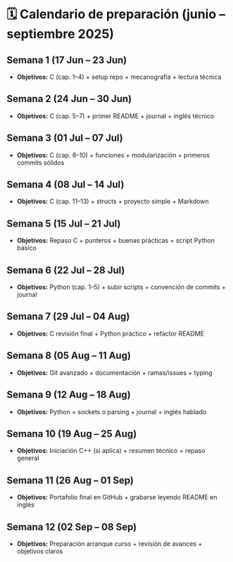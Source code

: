 # 🗓️ Calendario de preparación (junio – septiembre 2025)

## Semana 1 (17 Jun – 23 Jun)
- **Objetivos:** C (cap. 1–4) + setup repo + mecanografía + lectura técnica

## Semana 2 (24 Jun – 30 Jun)
- **Objetivos:** C (cap. 5–7) + primer README + journal + inglés técnico

## Semana 3 (01 Jul – 07 Jul)
- **Objetivos:** C (cap. 8–10) + funciones + modularización + primeros commits sólidos

## Semana 4 (08 Jul – 14 Jul)
- **Objetivos:** C (cap. 11–13) + structs + proyecto simple + Markdown

## Semana 5 (15 Jul – 21 Jul)
- **Objetivos:** Repaso C + punteros + buenas prácticas + script Python básico

## Semana 6 (22 Jul – 28 Jul)
- **Objetivos:** Python (cap. 1–5) + subir scripts + convención de commits + journal

## Semana 7 (29 Jul – 04 Aug)
- **Objetivos:** C revisión final + Python práctico + refactor README

## Semana 8 (05 Aug – 11 Aug)
- **Objetivos:** Git avanzado + documentación + ramas/issues + typing

## Semana 9 (12 Aug – 18 Aug)
- **Objetivos:** Python + sockets o parsing + journal + inglés hablado

## Semana 10 (19 Aug – 25 Aug)
- **Objetivos:** Iniciación C++ (si aplica) + resumen técnico + repaso general

## Semana 11 (26 Aug – 01 Sep)
- **Objetivos:** Portafolio final en GitHub + grabarse leyendo README en inglés

## Semana 12 (02 Sep – 08 Sep)
- **Objetivos:** Preparación arranque curso + revisión de avances + objetivos claros
